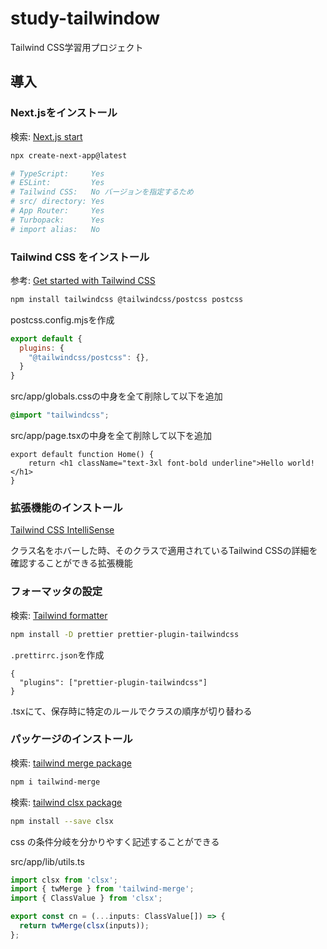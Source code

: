 # study-tailwindow

Tailwind CSS学習用プロジェクト

## 導入

### Next.jsをインストール
検索: [Next.js start](https://nextjs.org/docs/app/getting-started/installation)
```bash
npx create-next-app@latest

# TypeScript:     Yes
# ESLint:         Yes
# Tailwind CSS:   No バージョンを指定するため
# src/ directory: Yes
# App Router:     Yes
# Turbopack:      Yes
# import alias:   No
```

### Tailwind CSS をインストール
参考: [Get started with Tailwind CSS](https://tailwindcss.com/docs/installation/using-postcss)
```bash
npm install tailwindcss @tailwindcss/postcss postcss
```

postcss.config.mjsを作成
```mjs
export default {
  plugins: {
    "@tailwindcss/postcss": {},
  }
}
```

src/app/globals.cssの中身を全て削除して以下を追加
```css
@import "tailwindcss";
```

src/app/page.tsxの中身を全て削除して以下を追加
```tsx
export default function Home() {
    return <h1 className="text-3xl font-bold underline">Hello world!</h1>
}
```

### 拡張機能のインストール

[Tailwind CSS IntelliSense](https://marketplace.visualstudio.com/items?itemName=bradlc.vscode-tailwindcss)

クラス名をホバーした時、そのクラスで適用されているTailwind CSSの詳細を確認することができる拡張機能

### フォーマッタの設定

検索: [Tailwind formatter](https://tailwindcss.com/blog/automatic-class-sorting-with-prettier)

```bash
npm install -D prettier prettier-plugin-tailwindcss
```

`.prettirrc.json`を作成
```
{
  "plugins": ["prettier-plugin-tailwindcss"]
}
```

.tsxにて、保存時に特定のルールでクラスの順序が切り替わる

### パッケージのインストール

検索: [tailwind merge package](https://www.npmjs.com/package/tailwind-merge)

```bash
npm i tailwind-merge
```

検索: [tailwind clsx package](https://www.npmjs.com/package/clsx)

```bash
npm install --save clsx
```

css の条件分岐を分かりやすく記述することができる

src/app/lib/utils.ts
```ts
import clsx from 'clsx';
import { twMerge } from 'tailwind-merge';
import { ClassValue } from 'clsx';

export const cn = (...inputs: ClassValue[]) => {
  return twMerge(clsx(inputs));
};
```
